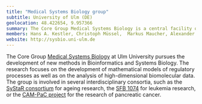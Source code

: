 ```yaml
---
title: "Medical Systems Biology group"
subtitle: University of Ulm (DE)
geolocation: 48.422654, 9.957366
summary: The Core Group Medical Systems Biology is a central facility of Ulm University for Bioinformatics and Systems Biology
members: Hans A. Kestler, Christoph Müssel,  Markus Maucher, Alexander Groß,  Ludwig Lausser, Andre Burkovski,  Melanie Grieb
website: http://sysbio.uni-ulm.de
---
```


The Core Group [Medical Systems Biology](http://sysbio.uni-ulm.de) at Ulm University
pursues the development of new methods in Bioinformatics and Systems Biology.
The research focuses on the development of mathematical models of regulatory processes
as well as on the analysis of high-dimensional biomolecular data.
The group is involved in several interdisciplinary consortia, such as the
[SyStaR consortium](http://www.uni-ulm.de/systar) for ageing research, the
[SFB 1074](http://www.uni-ulm.de/en/einrichtungen/sfb-1074.html) for leukemia research, or the
[CAM-PaC project](http://www.cam-pac.eu) for the research of pancreatic cancer.


